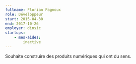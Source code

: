```yaml
---
fullname: Florian Pagnoux
role: Développeur
start: 2015-04-30
end: 2017-10-26
employer: dinsic
startups:
    - mes-aides:
        inactive
---
```


Souhaite construire des produits numériques qui ont du sens.
